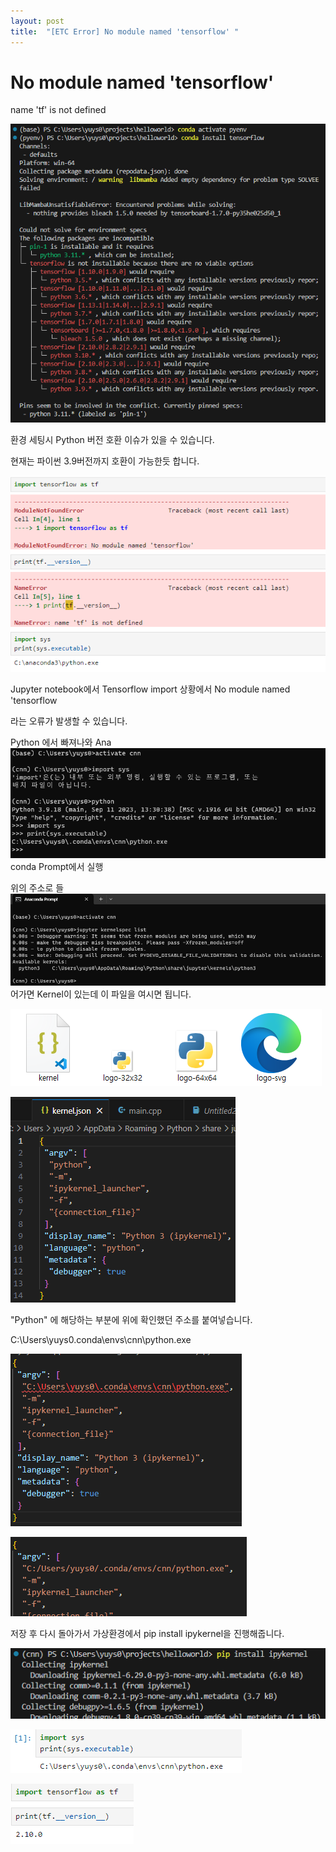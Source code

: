 ```yaml
---
layout: post
title:  "[ETC Error] No module named 'tensorflow' "
---
```




# No module named 'tensorflow'

name 'tf' is not defined

![다운로드](../images/2025-02-16-anaconda-tensorflow-module/다운로드.png)

환경 세팅시 Python 버전 호환 이슈가 있을 수 있습니다. 

현재는 파이썬 3.9버전까지 호환이 가능한듯 합니다.

![다운로드2](../images/2025-02-16-anaconda-tensorflow-module/다운로드2-1739883002988-5.png)

Jupyter notebook에서 Tensorflow import 상황에서 No module named 'tensorflow

라는 오류가 발생할 수 있습니다. 





Python 에서 빠져나와 Ana![다운로드3](../images/2025-02-16-anaconda-tensorflow-module/다운로드3-1739883009747-7.png)conda Prompt에서 실행





위의 주소로 들![다운로드4](../images/2025-02-16-anaconda-tensorflow-module/다운로드4-1739883018272-9.png)어가면 Kernel이 있는데 이 파일을 여시면 됩니다.

![다운로드5](../images/2025-02-16-anaconda-tensorflow-module/다운로드5-1739883023795-11.png)

![다운로드6](../images/2025-02-16-anaconda-tensorflow-module/다운로드6-1739883028329-13.png)

"Python" 에 해당하는 부분에 위에 확인했던 주소를 붙여넣습니다.

C:\Users\yuys0\.conda\envs\cnn\python.exe



![다운로드7](../images/2025-02-16-anaconda-tensorflow-module/다운로드7-1739883034655-15.png)

![다운로드8](../images/2025-02-16-anaconda-tensorflow-module/다운로드8-1739883041099-17.png)

저장 후 다시 돌아가서 가상환경에서 pip install ipykernel을 진행해줍니다.





![다운로드9](../images/2025-02-16-anaconda-tensorflow-module/다운로드9-1739883046169-19.png)



![다운로드10](../images/2025-02-16-anaconda-tensorflow-module/다운로드10-1739883050394-21.png)

![다운로드11](../images/2025-02-16-anaconda-tensorflow-module/다운로드11-1739883053755-23.png)
